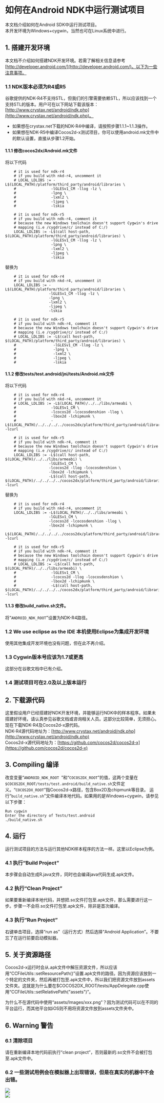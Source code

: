 # 如何在Android NDK中运行测试项目

本文档介绍如何在Android SDK中运行测试项目。        
本开发环境为Windows+cygwin，当然也可在Linux系统中进行。
## 1. 搭建开发环境
本文档不介绍如何搭建NDK开发环境。若需了解相关信息请参考[http://developer.android.com/](http://developer.android.com/)。以下为一些注意事项。
### 1.1 NDK版本必须为R4或R5

谷歌提供的NDK-R4不支持STL，但我们的引擎需要依赖STL，所以应该找到一个支持STL的版本。用户可在以下网站下载该版本：[http://www.crystax.net/android/ndk.php](http://www.crystax.net/android/ndk.php)。

- 如果想在crystax.net下载的NDK-R4中编译，请按照步骤1.1.1~1.1.3操作。     
- 如果想在NDK-R5中编译Cocos2d-x测试项目，你可以使用android.mk文件中的默认设置，直接从步骤1.2开始。    
#### 1.1.1 修改cocos2dx/Android.mk文件

将以下代码    

```
	# it is used for ndk-r4
	# if you build with nkd-r4, uncomment it   
	# LOCAL_LDLIBS := -L$(LOCAL_PATH)/platform/third_party/android/libraries \
	#                -lGLESv1_CM -llog -lz \
	#                -lpng \
	#                -lxml2 \
	#                -ljpeg \
	#                -lskia
	
	# it is used for ndk-r5  
	# if you build with ndk-r4, comment it   
	# because the new Windows toolchain doesn't support Cygwin's drive
	# mapping (i.e /cygdrive/c/ instead of C:/)  
	LOCAL_LDLIBS := -L$(call host-path, $(LOCAL_PATH)/platform/third_party/android/libraries) \
	                 -lGLESv1_CM -llog -lz \
	                 -lpng \
	                 -lxml2 \
	                 -ljpeg \
	                 -lskia
```

替换为

```
	# it is used for ndk-r4
	# if you build with nkd-r4, uncomment it   
	LOCAL_LDLIBS := -L$(LOCAL_PATH)/platform/third_party/android/libraries \
	                -lGLESv1_CM -llog -lz \
	                -lpng \
	                -lxml2 \
	                -ljpeg \
	                -lskia
	
	# it is used for ndk-r5  
	# if you build with ndk-r4, comment it   
	# because the new Windows toolchain doesn't support Cygwin's drive
	# mapping (i.e /cygdrive/c/ instead of C:/)  
	# LOCAL_LDLIBS := -L$(call host-path, $(LOCAL_PATH)/platform/third_party/android/libraries) \
	#                 -lGLESv1_CM -llog -lz \
	#                 -lpng \
	#                 -lxml2 \
	#                 -ljpeg \
	#                 -lskia
```
#### 1.1.2 修改tests/test.android/jni/tests/Android.mk文件

将以下代码

```
	# it is used for ndk-r4
	# if you build with nkd-r4, uncomment it   
	# LOCAL_LDLIBS := -L$(LOCAL_PATH)/../../libs/armeabi \
	#                -lGLESv1_CM \
	#                -lcocos2d -lcocosdenshion -llog \
	#                -lbox2d -lchipmunk \
	#                -L$(LOCAL_PATH)/../../../../cocos2dx/platform/third_party/android/libraries -lcurl
	
	# it is used for ndk-r5    
	# if you build with ndk-r4, comment it   
	# because the new Windows toolchain doesn't support Cygwin's drive
	# mapping (i.e /cygdrive/c/ instead of C:/)    
	LOCAL_LDLIBS := -L$(call host-path, $(LOCAL_PATH)/../../libs/armeabi) \
	                -lGLESv1_CM \
	                -lcocos2d -llog -lcocosdenshion \
	                -lbox2d -lchipmunk \
	                -L$(call host-path, $(LOCAL_PATH)/../../../../cocos2dx/platform/third_party/android/libraries) -lcurl
```

替换为
```
	# it is used for ndk-r4
	# if you build with nkd-r4, uncomment it   
	LOCAL_LDLIBS := -L$(LOCAL_PATH)/../../libs/armeabi \
	                -lGLESv1_CM \
	                -lcocos2d -lcocosdenshion -llog \
	                -lbox2d -lchipmunk \
	                -L$(LOCAL_PATH)/../../../../cocos2dx/platform/third_party/android/libraries -lcurl
	
	# it is used for ndk-r5    
	# if you build with ndk-r4, comment it   
	# because the new Windows toolchain doesn't support Cygwin's drive
	# mapping (i.e /cygdrive/c/ instead of C:/)    
	# LOCAL_LDLIBS := -L$(call host-path, $(LOCAL_PATH)/../../libs/armeabi) \
	#                -lGLESv1_CM \
	#                -lcocos2d -llog -lcocosdenshion \
	#                -lbox2d -lchipmunk \
	#                -L$(call host-path, $(LOCAL_PATH)/../../../../cocos2dx/platform/third_party/android/libraries) -lcurl
```

#### 1.1.3 修改build_native.sh文件。

将“`ANDROID_NDK_ROOT`”设置为NDK-R4路径。
### 1.2 We use eclipse as the IDE 本机使用Eclipse为集成开发环境

使用其他集成开发环境也没有问题，但在此不再介绍。
### 1.3 Cygwin版本号应该为1.7或更高

这部分在谷歌文档中已有介绍。
### 1.4 测试项目可在2.0及以上版本运行
## 2. 下载源代码
这里假设用户已经搭建好NDK开发环境，并能够运行NDK中的样本程序。如果未搭建好环境，请认真参见谷歌文档或咨询相关人员。这部分比较简单，无须担心。现在下载NDK-R4及Cocos2d-x源代码。    
NDK-R4源代码地址为：[http://www.crystax.net/android/ndk.php](http://www.crystax.net/android/ndk.php)     
Cocos2d-x源代码地址为：[https://github.com/cocos2d/cocos2d-x](https://github.com/cocos2d/cocos2d-x)
## 3. Compiling 编译
改变变量“`ANDROID_NDK_ROOT `”和“`COCOS2DX_ROOT`”的值，这两个变量在`$COCOS2DX_ROOT/tests/test.android/build_native.sh`文件定义。“`COCOS2DX_ROOT`”指Cocos2d-x路径，包含Box2D及chipmunk等目录。
运行“`build_native.sh`”文件编译本地代码。如果用的是Windows+cygwin，请参见以下步骤：    
 
```
Run cygwin
Enter the directory of Tests/test.android
./build_native.sh
```
## 4. 运行

运行测试项目的方法与运行其他NDK样本程序的方法一样。这里以Eclipse为例。
### 4.1 执行“Build Project”

本步骤会自动生成R.java文件，同时也会编译java代码生成.apk文件。
### 4.2 执行“Clean Project”

如果要重新编译本地代码，并想把.so文件打包至.apk文件，那么需要进行这一步。步骤一不会将.so文件打包至.apk文件，除非是首次编译。
### 4.3 执行“Run Project”

右键单击项目，选择“run as”（运行方式）然后选择“Android Application”。不要忘了在运行前要启动模拟器。

## 5. 关于资源路径

Cocos2d-x运行时会从.apk文件中解压资源文件，所以应该用“CCFileUtils::setResourcePath()”设置.apk文件的路径。因为资源应该放到一个特定的文件夹，然后再被打包至.apk文件中，所以我们把资源文件放到assets文件夹。这就是为什么要在$COCOS2DX_ROOT/tests/AppDelegate.cpp使用“CCFileUtils::setRelativePath("assets")”。

为什么不在源代码中使用“assets/Images/xxx.png”？因为测试代码可以在不同的平台运行，而其他平台如iOS则不用将资源文件放到assets文件夹中。

## 6. Warning 警告
### 6.1 清除项目

请在重新编译本地代码前执行“clean project”，否则最新的.so文件不会被打包至.apk文件中。
### 6.2 一些测试用例会在模拟器上出现错误，但是在真实的机器中不会出错。

![](./res/cocos2d-android-ndk-tests.jpg)           
![](./res/cocos2d-android-ndk-hvga.jpg.png)
